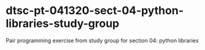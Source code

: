 # dtsc-pt-041320-sect-04-python-libraries-study-group
 Pair programming exercise from study group for section 04: python libraries
